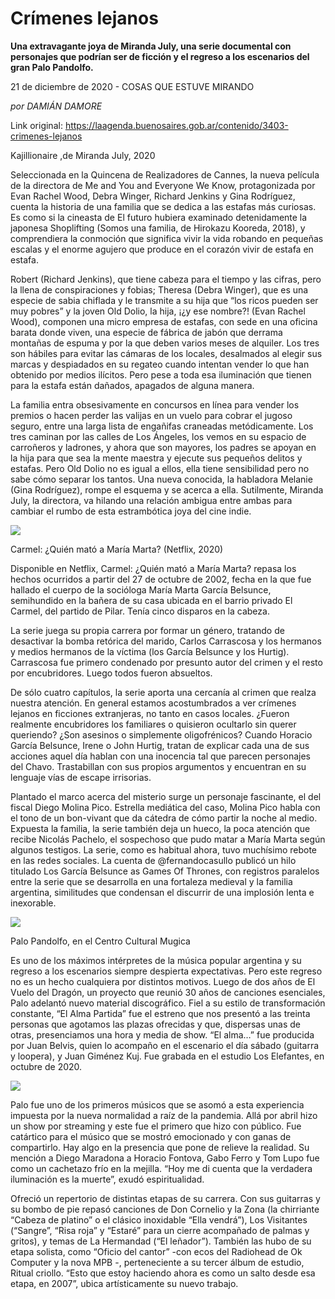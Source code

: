 # Crímenes lejanos

**Una extravagante joya de Miranda July, una serie documental con personajes que podrían ser de ficción y el regreso a los escenarios del gran Palo Pandolfo.**

21 de diciembre de 2020 - COSAS QUE ESTUVE MIRANDO

_por DAMIÁN DAMORE_

Link original: https://laagenda.buenosaires.gob.ar/contenido/3403-crimenes-lejanos



Kajillionaire ,de Miranda July, 2020




Seleccionada en la Quincena de Realizadores de Cannes, la nueva película de la directora de Me and You and Everyone We Know, protagonizada por Evan Rachel Wood, Debra Winger, Richard Jenkins y Gina Rodríguez, cuenta la historia de una familia que se dedica a las estafas más curiosas. Es como si la cineasta de El futuro hubiera examinado detenidamente la japonesa Shoplifting (Somos una familia, de Hirokazu Kooreda, 2018), y comprendiera la conmoción que significa vivir la vida robando en pequeñas escalas y el enorme agujero que produce en el corazón vivir de estafa en estafa.




Robert (Richard Jenkins), que tiene cabeza para el tiempo y las cifras, pero la llena de conspiraciones y fobias; Theresa (Debra Winger), que es una especie de sabia chiflada y le transmite a su hija que “los ricos pueden ser muy pobres” y la joven Old Dolio, la hija, ¡¿y ese nombre?! (Evan Rachel Wood), componen una micro empresa de estafas, con sede en una oficina barata donde viven, una especie de fábrica de jabón que derrama montañas de espuma y por la que deben varios meses de alquiler. Los tres son hábiles para evitar las cámaras de los locales, desalmados al elegir sus marcas y despiadados en su regateo cuando intentan vender lo que han obtenido por medios ilícitos. Pero pese a toda esa iluminación que tienen para la estafa están dañados, apagados de alguna manera.




La familia entra obsesivamente en concursos en línea para vender los premios o hacen perder las valijas en un vuelo para cobrar el jugoso seguro, entre una larga lista de engañifas craneadas metódicamente. Los tres caminan por las calles de Los Ángeles, los vemos en su espacio de carroñeros y ladrones, y ahora que son mayores, los padres se apoyan en la hija para que sea la mente maestra y ejecute sus pequeños delitos y estafas. Pero Old Dolio no es igual a ellos, ella tiene sensibilidad pero no sabe cómo separar los tantos. Una nueva conocida, la habladora Melanie (Gina Rodríguez), rompe el esquema y se acerca a ella. Sutilmente, Miranda July, la directora, va hilando una relación ambigua entre ambas para cambiar el rumbo de esta estrambótica joya del cine indie.




[![](https://img.youtube.com/vi/xiMPCevu8Wk/0.jpg)](https://www.youtube.com/watch?v=xiMPCevu8Wk)




Carmel: ¿Quién mató a María Marta? (Netflix, 2020)




Disponible en Netflix, Carmel: ¿Quién mató a María Marta? repasa los hechos ocurridos a partir del 27 de octubre de 2002, fecha en la que fue hallado el cuerpo de la socióloga María Marta García Belsunce, semihundido en la bañera de su casa ubicada en el barrio privado El Carmel, del partido de Pilar. Tenía cinco disparos en la cabeza.




La serie juega su propia carrera por formar un género, tratando de desactivar la bomba retórica del marido, Carlos Carrascosa y los hermanos y medios hermanos de la víctima (los García Belsunce y los Hurtig). Carrascosa fue primero condenado por presunto autor del crimen y el resto por encubridores. Luego todos fueron absueltos.




De sólo cuatro capítulos, la serie aporta una cercanía al crimen que realza nuestra atención. En general estamos acostumbrados a ver crímenes lejanos en ficciones extranjeras, no tanto en casos locales. ¿Fueron realmente encubridores los familiares o quisieron ocultarlo sin querer queriendo? ¿Son asesinos o simplemente oligofrénicos? Cuando Horacio García Belsunce, Irene o John Hurtig, tratan de explicar cada una de sus acciones aquel día hablan con una inocencia tal que parecen personajes del Chavo. Trastabillan con sus propios argumentos y encuentran en su lenguaje vías de escape irrisorias.




Plantado el marco acerca del misterio surge un personaje fascinante, el del fiscal Diego Molina Pico. Estrella mediática del caso, Molina Pico habla con el tono de un bon-vivant que da cátedra de cómo partir la noche al medio. Expuesta la familia, la serie también deja un hueco, la poca atención que recibe Nicolás Pachelo, el sospechoso que pudo matar a María Marta según algunos testigos. La serie, como es habitual ahora, tuvo muchísimo rebote en las redes sociales. La cuenta de @fernandocasullo publicó un hilo titulado Los García Belsunce as Games Of Thrones, con registros paralelos entre la serie que se desarrolla en una fortaleza medieval y la familia argentina, similitudes que condensan el discurrir de una implosión lenta e inexorable.




[![](https://img.youtube.com/vi/k07_DrISizQ/0.jpg)](https://www.youtube.com/watch?v=k07_DrISizQ)




Palo Pandolfo, en el Centro Cultural Mugica




Es uno de los máximos intérpretes de la música popular argentina y su regreso a los escenarios siempre despierta expectativas. Pero este regreso no es un hecho cualquiera por distintos motivos. Luego de dos años de El Vuelo del Dragón, un proyecto que reunió 30 años de canciones esenciales, Palo adelantó nuevo material discográfico. Fiel a su estilo de transformación constante, “El Alma Partida” fue el estreno que nos presentó a las treinta personas que agotamos las plazas ofrecidas y que, dispersas unas de otras, presenciamos una hora y media de show. “El alma…” fue producida por Juan Belvis, quien lo acompaño en el escenario el día sábado (guitarra y loopera), y Juan Giménez Kuj. Fue grabada en el estudio Los Elefantes, en octubre de 2020.




[![](https://img.youtube.com/vi/2lcVpHnjC2s/0.jpg)](https://www.youtube.com/watch?v=2lcVpHnjC2s)




Palo fue uno de los primeros músicos que se asomó a esta experiencia impuesta por la nueva normalidad a raíz de la pandemia. Allá por abril hizo un show por streaming y este fue el primero que hizo con público. Fue catártico para el músico que se mostró emocionado y con ganas de compartirlo. Hay algo en la presencia que pone de relieve la realidad. Su mención a Diego Maradona a Horacio Fontova, Gabo Ferro y Tom Lupo fue como un cachetazo frío en la mejilla. “Hoy me di cuenta que la verdadera iluminación es la muerte”, exudó espiritualidad.




Ofreció un repertorio de distintas etapas de su carrera. Con sus guitarras y su bombo de pie repasó canciones de Don Cornelio y la Zona (la chirriante “Cabeza de platino” o el clásico inoxidable “Ella vendrá”), Los Visitantes (“Sangre”, “Risa roja” y “Estaré” para un cierre acompañado de palmas y gritos), y temas de La Hermandad (“El leñador”). También las hubo de su etapa solista, como “Oficio del cantor” -con ecos del Radiohead de Ok Computer y la nova MPB -, perteneciente a su tercer álbum de estudio, Ritual criollo. “Esto que estoy haciendo ahora es como un salto desde esa etapa, en 2007”, ubica artísticamente su nuevo trabajo.



